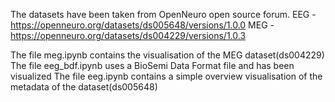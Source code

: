 The datasets have been taken from OpenNeuro open source forum.
EEG - https://openneuro.org/datasets/ds005648/versions/1.0.0
MEG - https://openneuro.org/datasets/ds004229/versions/1.0.3

The file meg.ipynb contains the visualisation of the MEG dataset(ds004229)
The file eeg_bdf.ipynb uses a BioSemi Data Format file and has been visualized
The file eeg.ipynb contains a simple overview visualisation of the metadata of the dataset(ds005648)
